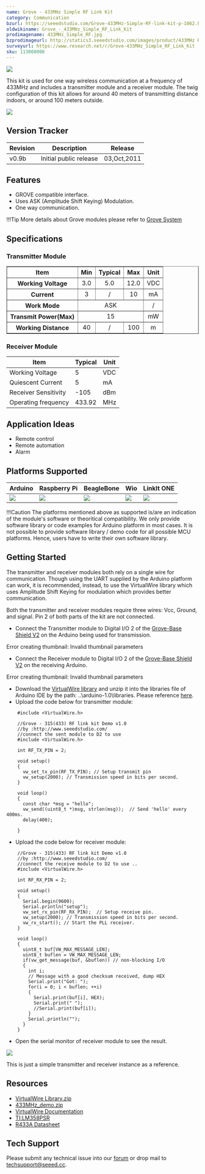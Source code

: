 ```yaml
---
name: Grove - 433MHz Simple RF Link Kit
category: Communication
bzurl: https://seeedstudio.com/Grove-433MHz-Simple-RF-link-kit-p-1062.html
oldwikiname: Grove_-_433MHz_Simple_RF_Link_Kit
prodimagename: 433MHz_Simple_RF.jpg
bzprodimageurl: http://statics3.seeedstudio.com/images/product/433MHz RF kit.jpg
surveyurl: https://www.research.net/r/Grove-433MHz_Simple_RF_Link_Kit
sku: 113060000
---
```


![](https://raw.githubusercontent.com/SeeedDocument/Grove-433MHz_Simple_RF_Link_Kit/master/img/433MHz_Simple_RF.jpg)

This kit is used for one way wireless communication at a frequency of 433MHz and includes a transmitter module and a receiver module. The twig configuration of this kit allows for around 40 meters of transmitting distance indoors, or around 100 meters outside.

[![](https://raw.githubusercontent.com/SeeedDocument/common/master/Get_One_Now_Banner.png)](http://www.seeedstudio.com/Grove-433MHz-Simple-RF-link-kit-p-1062.html)

Version Tracker
---------------

| Revision | Description            | Release     |
|----------|------------------------|-------------|
| v0.9b    | Initial public release | 03,Oct,2011 |

Features
--------

-   GROVE compatible interface.
-   Uses ASK (Amplitude Shift Keying) Modulation.
-   One way communication.

!!!Tip
    More details about Grove modules please refer to [Grove System](http://wiki.seeedstudio.com/Grove_System/)
    
Specifications
-------------

### Transmitter Module

<table border="1" cellspacing="0" width="80%">
<tr>
<th scope="col">
Item
</th>
<th scope="col">
Min
</th>
<th scope="col">
Typical
</th>
<th scope="col">
Max
</th>
<th scope="col">
Unit
</th>
</tr>
<tr align="center">
<th scope="row">
Working Voltage
</th>
<td>
3.0
</td>
<td>
5.0
</td>
<td>
12.0
</td>
<td>
VDC
</td>
</tr>
<tr align="center">
<th scope="row">
Current
</th>
<td>
3
</td>
<td>
/
</td>
<td>
10
</td>
<td>
mA
</td>
</tr>
<tr align="center">
<th scope="row">
Work Mode
</th>
<td colspan="3">
ASK
</td>
<td>
/
</td>
</tr>
<tr align="center">
<th scope="row">
Transmit Power(Max)
</th>
<td colspan="3">
15
</td>
<td>
mW
</td>
</tr>
<tr align="center">
<th scope="row">
Working Distance
</th>
<td>
40
</td>
<td>
/
</td>
<td>
100
</td>
<td>
m
</td>
</tr>
</table>

### Receiver Module

| Item                 | Typical | Unit |
|----------------------|---------|------|
| Working Voltage      | 5       | VDC  |
| Quiescent Current    | 5       | mA   |
| Receiver Sensitivity | -105    | dBm  |
| Operating frequency  | 433.92  | MHz  |

Application Ideas
-----------------

-   Remote control
-   Remote automation
-   Alarm

Platforms Supported
-------------------

| Arduino                                                                                             | Raspberry Pi                                                                                             | BeagleBone                                                                                      | Wio                                                                                               | LinkIt ONE                                                                                         |
|-----------------------------------------------------------------------------------------------------|----------------------------------------------------------------------------------------------------------|-------------------------------------------------------------------------------------------------|---------------------------------------------------------------------------------------------------|----------------------------------------------------------------------------------------------------|
| ![](https://raw.githubusercontent.com/SeeedDocument/wiki_english/master/docs/images/arduino_logo.jpg) | ![](https://raw.githubusercontent.com/SeeedDocument/wiki_english/master/docs/images/raspberry_pi_logo_n.jpg) | ![](https://raw.githubusercontent.com/SeeedDocument/wiki_english/master/docs/images/bbg_logo_n.jpg) | ![](https://raw.githubusercontent.com/SeeedDocument/wiki_english/master/docs/images/wio_logo_n.jpg) | ![](https://raw.githubusercontent.com/SeeedDocument/wiki_english/master/docs/images/linkit_logo_n.jpg) |

!!!Caution
    The platforms mentioned above as supported is/are an indication of the module's software or theoritical compatibility. We only provide software library or code examples for Arduino platform in most cases. It is not possible to provide software library / demo code for all possible MCU platforms. Hence, users have to write their own software library.

Getting Started
---------------

The transmitter and receiver modules both rely on a single wire for communication. Though using the UART supplied by the Arduino platform can work, it is recommended, instead, to use the VirtualWire library which uses Amplitude Shift Keying for modulation which provides better communication.

Both the transmitter and receiver modules require three wires: Vcc, Ground, and signal. Pin 2 of both parts of the kit are not connected.

-   Connect the Transmitter module to Digital I/O 2 of the [Grove-Base Shield V2](/Base_Shield_V2 "Grove - Base Shield") on the Arduino being used for transmission.

Error creating thumbnail: Invalid thumbnail parameters

-   Connect the Receiver module to Digital I/O 2 of the [Grove-Base Shield V2](/Base_Shield_V2 "Grove - Base Shield") on the receiving Arduino.

Error creating thumbnail: Invalid thumbnail parameters

-   Download the [VirtualWire library](https://raw.githubusercontent.com/SeeedDocument/Grove-433MHz_Simple_RF_Link_Kit/master/res/VirtualWire_Library.zip) and unzip it into the libraries file of Arduino IDE by the path: ..\\arduino-1.0\\libraries. Please reference [here](http://www.pjrc.com/teensy/td_libs_VirtualWire.html).
-   Upload the code below for transmitter module:

```
    #include <VirtualWire.h>

    //Grove - 315(433) RF link kit Demo v1.0
    //by :http://www.seeedstudio.com/
    //connect the sent module to D2 to use  
    #include <VirtualWire.h>
     
    int RF_TX_PIN = 2;
     
    void setup()
    {
      vw_set_tx_pin(RF_TX_PIN); // Setup transmit pin
      vw_setup(2000); // Transmission speed in bits per second.
    }
     
    void loop()
    {
      const char *msg = "hello";
      vw_send((uint8_t *)msg, strlen(msg));  // Send 'hello' every 400ms.
      delay(400);
     
    }
```

-   Upload the code below for receiver module:

```
    //Grove - 315(433) RF link kit Demo v1.0
    //by :http://www.seeedstudio.com/
    //connect the receive module to D2 to use ..
    #include <VirtualWire.h>
     
    int RF_RX_PIN = 2;
     
    void setup()
    {
      Serial.begin(9600);
      Serial.println("setup");
      vw_set_rx_pin(RF_RX_PIN);  // Setup receive pin.
      vw_setup(2000); // Transmission speed in bits per second.
      vw_rx_start(); // Start the PLL receiver.
    }
     
    void loop()
    {
      uint8_t buf[VW_MAX_MESSAGE_LEN];
      uint8_t buflen = VW_MAX_MESSAGE_LEN;
      if(vw_get_message(buf, &buflen)) // non-blocking I/O
      {
        int i;
        // Message with a good checksum received, dump HEX
        Serial.print("Got: ");
        for(i = 0; i < buflen; ++i)
        {
          Serial.print(buf[i], HEX);
          Serial.print(" ");
          //Serial.print(buf[i]);
        }
        Serial.println("");
      }
    }
```        

-   Open the serial monitor of receiver module to see the result.

![](https://raw.githubusercontent.com/SeeedDocument/Grove-433MHz_Simple_RF_Link_Kit/master/img/Receive_Data.jpg)

This is just a simple transmitter and receiver instance as a reference.

Resources
---------

-   [VirtualWire Library.zip](https://raw.githubusercontent.com/SeeedDocument/Grove-433MHz_Simple_RF_Link_Kit/master/res/VirtualWire_Library.zip)
-   [433MHz\_demo.zip](https://raw.githubusercontent.com/SeeedDocument/Grove-433MHz_Simple_RF_Link_Kit/master/res/315MHz_Demo.zip)
-   [VirtualWire Documentation](http://www.open.com.au/mikem/arduino/VirtualWire.pdf)
-   [TI:LM358PSR](https://raw.githubusercontent.com/SeeedDocument/Grove-433MHz_Simple_RF_Link_Kit/master/res/1110010P1.pdf)
-   [R433A Datasheet](https://raw.githubusercontent.com/SeeedDocument/Grove-433MHz_Simple_RF_Link_Kit/master/res/ADI;ACTR433A.pdf)



<!-- This Markdown file was created from http://www.seeedstudio.com/wiki/Grove_-_433MHz_Simple_RF_Link_Kit -->

## Tech Support
Please submit any technical issue into our [forum](http://forum.seeedstudio.com/) or drop mail to techsupport@seeed.cc. 
